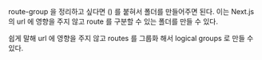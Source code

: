 route-group 을 정리하고 싶다면 () 를 붙혀서 폴더를 만들어주면 된다. 이는 Next.js 의 url 에 영향을 주지 않고 route 를 구분할 수 있는 폴더를 만들 수 있다.

쉽게 말해 url 에 영향을 주지 않고 routes 를 그룹화 해서
logical groups 로 만들 수 있다.
